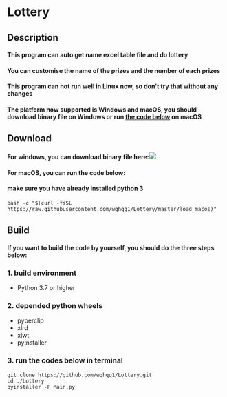 Lottery  
=============
Description
----------------
#### This program can auto get name excel table file and do lottery  
#### You can customise the name of the prizes and the number of each prizes  
#### This program can not run well in Linux now, so don't try that without any changes  
#### The platform now supported is Windows and macOS, you should download binary file on Windows or run [the code below](#Download) on macOS  
Download
---------------------------------  
#### For windows, you can download binary file here:[![](https://img.shields.io/github/v/release/wqhqq1/Lottery?color=green)](https://github.com/wqhqq1/Lottery/releases/tag/3.0)
#### For macOS, you can run the code below:  
#### make sure you have already installed python 3
```
bash -c "$(curl -fsSL https://raw.githubusercontent.com/wqhqq1/Lottery/master/load_macos)"
```  
Build
----------  
#### If you want to build the code by yourself, you should do the three steps below:  
### 1. build environment
   - Python 3.7 or higher
### 2. depended python wheels
   - pyperclip
   - xlrd
   - xlwt
   - pyinstaller
### 3. run the codes below in terminal
```
git clone https://github.com/wqhqq1/Lottery.git
cd ./Lottery
pyinstaller -F Main.py
```

